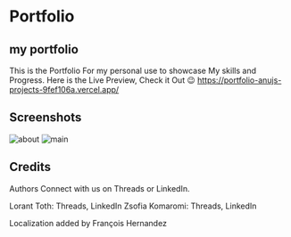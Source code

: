 # Portfolio

## my portfolio

This is the Portfolio For my personal use to showcase My skills and Progress.
Here is the Live Preview, Check it Out 😉
https://portfolio-anujs-projects-9fef106a.vercel.app/

## Screenshots

![about](https://github.com/user-attachments/assets/6f813c40-0738-4ed1-9c02-b371b4b4ad80)
![main](https://github.com/user-attachments/assets/7349c305-ff23-48dd-bbed-351a1f510b65)

## Credits

Authors
Connect with us on Threads or LinkedIn.

Lorant Toth: Threads, LinkedIn
Zsofia Komaromi: Threads, LinkedIn

Localization added by François Hernandez
